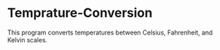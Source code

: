 # Temprature-Conversion
This program converts temperatures between Celsius, Fahrenheit, and Kelvin scales.
